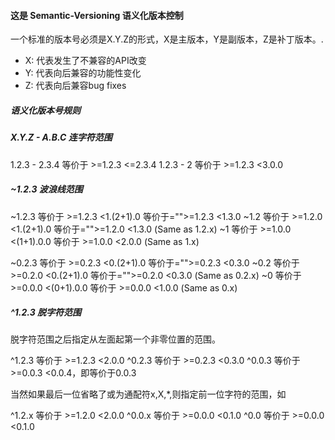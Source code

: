#### 这是 Semantic-Versioning 语义化版本控制

一个标准的版本号必须是X.Y.Z的形式，X是主版本，Y是副版本，Z是补丁版本。.

- X: 代表发生了不兼容的API改变
- Y: 代表向后兼容的功能性变化
- Z: 代表向后兼容bug fixes

##### 语义化版本号规则

##### X.Y.Z - A.B.C 连字符范围

1.2.3 - 2.3.4 等价于 >=1.2.3 <=2.3.4
1.2.3 - 2 等价于 >=1.2.3 <3.0.0

##### ~1.2.3 波浪线范围

~1.2.3 等价于 >=1.2.3 <1.(2+1).0 等价于="">=1.2.3 <1.3.0
~1.2 等价于 >=1.2.0 <1.(2+1).0 等价于="">=1.2.0 <1.3.0 (Same as 1.2.x)
~1 等价于 >=1.0.0 <(1+1).0.0 等价于 >=1.0.0 <2.0.0 (Same as 1.x)

~0.2.3 等价于 >=0.2.3 <0.(2+1).0 等价于="">=0.2.3 <0.3.0
~0.2 等价于 >=0.2.0 <0.(2+1).0 等价于="">=0.2.0 <0.3.0 (Same as 0.2.x)
~0 等价于 >=0.0.0 <(0+1).0.0 等价于 >=0.0.0 <1.0.0 (Same as 0.x)

##### ^1.2.3 脱字符范围

脱字符范围之后指定从左面起第一个非零位置的范围。

^1.2.3 等价于 >=1.2.3 <2.0.0
^0.2.3 等价于 >=0.2.3 <0.3.0
^0.0.3 等价于 >=0.0.3 <0.0.4，即等价于0.0.3

当然如果最后一位省略了或为通配符x,X,*,则指定前一位字符的范围，如

^1.2.x 等价于 >=1.2.0 <2.0.0
^0.0.x 等价于 >=0.0.0 <0.1.0
^0.0 等价于 >=0.0.0 <0.1.0